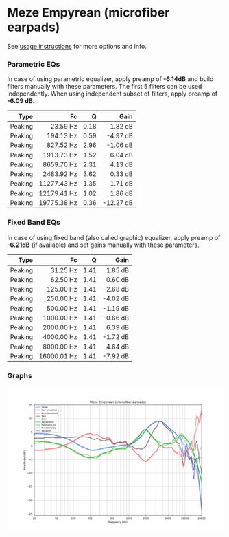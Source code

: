 # Meze Empyrean (microfiber earpads)
See [usage instructions](https://github.com/jaakkopasanen/AutoEq#usage) for more options and info.

### Parametric EQs
In case of using parametric equalizer, apply preamp of **-6.14dB** and build filters manually
with these parameters. The first 5 filters can be used independently.
When using independent subset of filters, apply preamp of **-6.09 dB**.

| Type    | Fc          |    Q | Gain      |
|--------:|------------:|-----:|----------:|
| Peaking | 23.59 Hz    | 0.18 | 1.82 dB   |
| Peaking | 194.13 Hz   | 0.59 | -4.97 dB  |
| Peaking | 827.52 Hz   | 2.96 | -1.06 dB  |
| Peaking | 1913.73 Hz  | 1.52 | 6.04 dB   |
| Peaking | 8659.70 Hz  | 2.31 | 4.13 dB   |
| Peaking | 2483.92 Hz  | 3.62 | 0.33 dB   |
| Peaking | 11277.43 Hz | 1.35 | 1.71 dB   |
| Peaking | 12179.41 Hz | 1.02 | 1.86 dB   |
| Peaking | 19775.38 Hz | 0.36 | -12.27 dB |

### Fixed Band EQs
In case of using fixed band (also called graphic) equalizer, apply preamp of **-6.21dB**
(if available) and set gains manually with these parameters.

| Type    | Fc          |    Q | Gain     |
|--------:|------------:|-----:|---------:|
| Peaking | 31.25 Hz    | 1.41 | 1.85 dB  |
| Peaking | 62.50 Hz    | 1.41 | 0.60 dB  |
| Peaking | 125.00 Hz   | 1.41 | -2.68 dB |
| Peaking | 250.00 Hz   | 1.41 | -4.02 dB |
| Peaking | 500.00 Hz   | 1.41 | -1.19 dB |
| Peaking | 1000.00 Hz  | 1.41 | -0.66 dB |
| Peaking | 2000.00 Hz  | 1.41 | 6.39 dB  |
| Peaking | 4000.00 Hz  | 1.41 | -1.72 dB |
| Peaking | 8000.00 Hz  | 1.41 | 4.64 dB  |
| Peaking | 16000.01 Hz | 1.41 | -7.92 dB |

### Graphs
![](./Meze%20Empyrean%20(microfiber%20earpads).png)